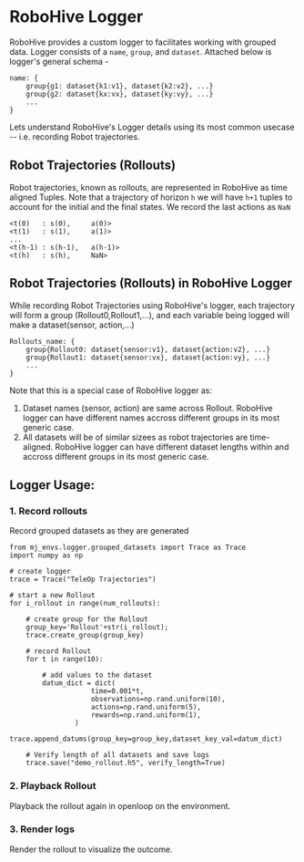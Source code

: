 # RoboHive Logger
RoboHive provides a custom logger to facilitates working with grouped data. Logger consists of a `name`, `group`, and `dataset`. Attached below is logger's general schema -
```
name: {
    group{g1: dataset{k1:v1}, dataset{k2:v2}, ...}
    group{g2: dataset{kx:vx}, dataset{ky:vy}, ...}
    ...
}
```
Lets understand RoboHive's Logger details using its most common usecase -- i.e. recording Robot trajectories.


## Robot Trajectories (Rollouts)
Robot trajectories, known as rollouts, are represented in RoboHive as time aligned Tuples. Note that a trajectory of horizon `h` we will have `h+1` tuples to account for the initial and the final states. We record the last actions as `NaN`
```
<t(0)   : s(0),     a(0)>
<t(1)   : s(1),     a(1)>
...
<t(h-1) : s(h-1),   a(h-1)>
<t(h)   : s(h),     NaN>
```

## Robot Trajectories (Rollouts) in RoboHive Logger
While recording Robot Trajectories using RoboHive's logger, each trajectory will form a group (Rollout0,Rollout1,...), and each variable being logged will make a dataset(sensor, action,...)
```
Rollouts_name: {
    group{Rollout0: dataset{sensor:v1}, dataset{action:v2}, ...}
    group{Rollout1: dataset{sensor:vx}, dataset{action:vy}, ...}
    ...
}
```
Note that this is a special case of RoboHive logger as:
1. Dataset names (sensor, action) are same across Rollout. RoboHive logger can have different names accross different groups in its most generic case.
2. All datasets will be of similar sizees as robot trajectories are time-aligned. RoboHive logger can have different dataset lengths within and accross different groups in its most generic case.


## Logger Usage:
### 1. Record rollouts
Record grouped datasets as they are generated
```
from mj_envs.logger.grouped_datasets import Trace as Trace
import numpy as np

# create logger
trace = Trace("TeleOp Trajectories")

# start a new Rollout
for i_rollout in range(num_rollouts):

    # create group for the Rollout
    group_key='Rollout'+str(i_rollout);
    trace.create_group(group_key)

    # record Rollout
    for t in range(10):

        # add values to the dataset
        datum_dict = dict(
                    time=0.001*t,
                    observations=np.rand.uniform(10),
                    actions=np.rand.uniform(5),
                    rewards=np.rand.uniform(1),
                )
        trace.append_datums(group_key=group_key,dataset_key_val=datum_dict)

    # Verify length of all datasets and save logs
    trace.save("demo_rollout.h5", verify_length=True)
```
### 2. Playback Rollout
Playback the rollout again in openloop on the environment.

### 3. Render logs
Render the rollout to visualize the outcome.
